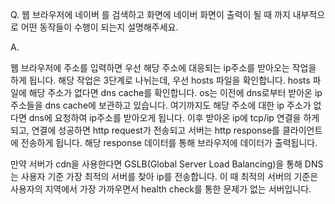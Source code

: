 Q. 웹 브라우저에 네이버 를 검색하고 화면에 네이버 화면이 출력이 될 때 까지 내부적으로 어떤 동작들이 수행이 되는지 설명해주세요.

A.

웹 브라우저에 주소를 입력하면 우선 해당 주소에 대응되는 ip주소를 받아오는 작업을 하게 됩니다.
해당 작업은 3단계로 나뉘는데, 우선 hosts 파일을 확인합니다. hosts 파일에 해당 주소가 없다면 dns cache를 확인합니다. os는 이전에 dns로부터 받아온 ip주소들을 dns cache에 보관하고 있습니다. 여기까지도 해당 주소에 대한 ip 주소가 없다면 dns에 요청하여 ip주소를 받아오게 됩니다.
이후 받아온 ip에 tcp/ip 연결을 하게 되고, 연결에 성공하면 http request가 전송되고 서버는 http response를 클라이언트에 전송하게 됩니다.
해당 response 데이터를 통해 브라우저에 데이터가 출력됩니다.

만약 서버가 cdn을 사용한다면 GSLB(Global Server Load Balancing)을 통해 DNS는 사용자 기준 가장 최적의 서버를 찾아 ip를 전송합니다.
이 때 최적의 서버의 기준은 사용자의 지역에서 가장 가까우면서 health check를 통한 문제가 없는 서버입니다.
